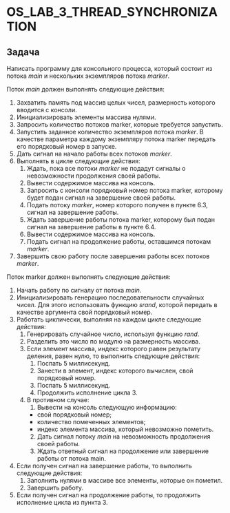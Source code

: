 # OS_LAB_3_THREAD_SYNCHRONIZATION

## Задача
Написать программу для консольного процесса, который состоит из потока _main_ и
нескольких экземпляров потока _marker_.

Поток _main_ должен выполнять следующие действия:
1. Захватить память под массив целых чисел, размерность которого вводится с консоли.
2. Инициализировать элементы массива нулями.
3. Запросить количество потоков marker, которые требуется запустить.
4. Запустить заданное количество экземпляров потока _marker_. В качестве параметра
каждому экземпляру потока marker передать его порядковый номер в запуске.
5. Дать сигнал на начало работы всех потоков _marker_.
6. Выполнять в цикле следующие действия:
   1. Ждать, пока все потоки _marker_ не подадут сигналы о невозможности
продолжения своей работы.
   2. Вывести содержимое массива на консоль.
   3. Запросить с консоли порядковый номер потока marker, которому будет подан
сигнал на завершение своей работы.
   4. Подать потоку _marker_, номер которого получен в пункте 6.3, сигнал на
завершение работы.
   5. Ждать завершение работы потока marker, которому был подан сигнал на
завершение работы в пункте 6.4.
   6. Вывести содержимое массива на консоль.
   7. Подать сигнал на продолжение работы, оставшимся потокам _marker_.
7. Завершить свою работу после завершения работы всех потоков _marker_.

Поток marker должен выполнять следующие действия:
1. Начать работу по сигналу от потока _main_.
2. Инициализировать генерацию последовательности случайных чисел. Для этого
использовать функцию _srand_, которой передать в качестве аргумента свой
порядковый номер.
3. Работать циклически, выполняя на каждом цикле следующие действия:
   1. Генерировать случайное число, используя функцию _rand_.
   2. Разделить это число по модулю на размерность массива.
   3. Если элемент массива, индекс которого равен результату деления, равен нулю, то
выполнить следующие действия:
      1. Поспать 5 миллисекунд.
      2. Занести в элемент, индекс которого вычислен, свой порядковый номер.
      3. Поспать 5 миллисекунд.
      4. Продолжить исполнение цикла 3.
   4. В противном случае:
      1. Вывести на консоль следующую информацию:
      - свой порядковый номер;
      - количество помеченных элементов;
      - индекс элемента массива, который невозможно пометить.
      2. Дать сигнал потоку _main_ на невозможность продолжения своей работы.
      3. Ждать ответный сигнал на продолжение или завершение работы от потока
main.
4. Если получен сигнал на завершение работы, то выполнить следующие действия:
   1. Заполнить нулями в массиве все элементы, которые он пометил.
   2. Завершить работу.
5. Если получен сигнал на продолжение работы, то продолжить исполнение цикла из
пункта 3.
